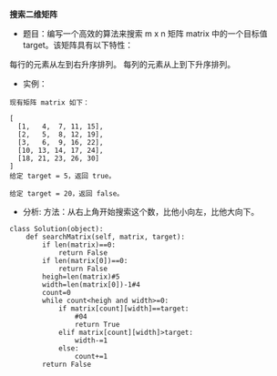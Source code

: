 **搜索二维矩阵**
- 题目：编写一个高效的算法来搜索 m x n 矩阵 matrix 中的一个目标值 target。该矩阵具有以下特性：

每行的元素从左到右升序排列。
每列的元素从上到下升序排列。
- 实例：
```
现有矩阵 matrix 如下：

[
  [1,   4,  7, 11, 15],
  [2,   5,  8, 12, 19],
  [3,   6,  9, 16, 22],
  [10, 13, 14, 17, 24],
  [18, 21, 23, 26, 30]
]
给定 target = 5，返回 true。

给定 target = 20，返回 false。
```
- 分析:
方法：从右上角开始搜索这个数，比他小向左，比他大向下。
```
class Solution(object):
    def searchMatrix(self, matrix, target):
        if len(matrix)==0:
            return False
        if len(matrix[0])==0:
            return False
        heigh=len(matrix)#5
        width=len(matrix[0])-1#4
        count=0
        while count<heigh and width>=0:
            if matrix[count][width]==target:
                #04
                return True
            elif matrix[count][width]>target:
                width-=1
            else:
                count+=1
        return False
```